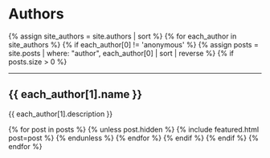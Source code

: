 ---
---

# Authors

<section class="author-list">
{% assign site_authors = site.authors | sort %}
{% for each_author in site_authors %}
  {% if each_author[0] != 'anonymous' %}
    {% assign posts = site.posts | where: "author", each_author[0] | sort | reverse %}
    {% if posts.size > 0 %}
      <hr />
      <h2 id="{{ each_author[0] }}">{{ each_author[1].name }}</h2>
      <p>{{ each_author[1].description }}</p>
      {% for post in posts %}
        {% unless post.hidden %}
          {% include featured.html post=post %}
        {% endunless %}
      {% endfor %}
    {% endif %}
  {% endif %}
{% endfor %}
</section>
